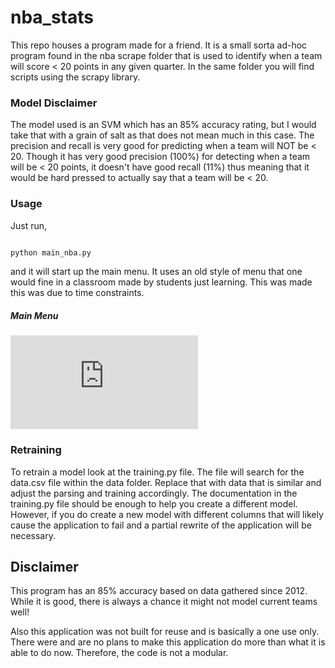 # nba_stats
This repo houses a program made for a friend.  It is a small sorta ad-hoc program found in the nba scrape folder that is used to identify when a team will score < 20
points in any given quarter.  In the same folder you will find scripts using the scrapy library.

### Model Disclaimer
The model used is an SVM which has an 85% accuracy rating, but I would take that with a grain of salt as that does not mean much in this case.
The precision and recall is very good for predicting when a team will NOT be < 20.  Though it has very good precision (100%) for detecting
when a team will be < 20 points,  it doesn't have good recall (11%) thus meaning that it would be hard pressed to actually say that a team
will be < 20.

### Usage
Just run, 

```python

python main_nba.py
```

and it will start up the main menu. It uses an old style of menu that one would fine in a classroom made by students just learning.
This was made this was due to time constraints.

##### Main Menu
![Image of Main Menu](https://github.com/B2Gdevs/nba_stats/blob/master/main_nba.py)

### Retraining

To retrain a model look at the training.py file.  The file will search for the
data.csv file within the data folder.  Replace that with data that is similar
and adjust the parsing and training accordingly.  The documentation in the
training.py file should be enough to help you create a different model.  However,
if you do create a new model with different columns that will likely cause the application
to fail and a partial rewrite of the application will be necessary.

## Disclaimer
This program has an 85% accuracy based on data gathered since 2012. While it is
good, there is always a chance it might not model current teams well!

Also this application was not built for reuse and is basically a one use only. 
There were and are no plans to make this application do more than what it is able to do now.
Therefore, the code is not a modular.

